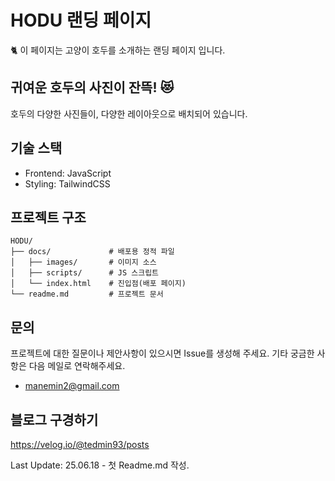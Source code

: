 # HODU 랜딩 페이지

🐈 이 페이지는 고양이 호두를 소개하는 랜딩 페이지 입니다.

## 귀여운 호두의 사진이 잔뜩! 😻

호두의 다양한 사진들이, 다양한 레이아웃으로 배치되어 있습니다.

## 기술 스택

- Frontend: JavaScript
- Styling: TailwindCSS

## 프로젝트 구조

```
HODU/
├── docs/             # 배포용 정적 파일
│   ├── images/       # 이미지 소스
│   ├── scripts/      # JS 스크립트
│   └── index.html    # 진입점(배포 페이지)
└── readme.md         # 프로젝트 문서
```

## 문의

프로젝트에 대한 질문이나 제안사항이 있으시면 Issue를 생성해 주세요. 기타 궁금한 사항은 다음 메일로 연락해주세요.

- manemin2@gmail.com

## 블로그 구경하기

<https://velog.io/@tedmin93/posts>

Last Update: 25.06.18 - 첫 Readme.md 작성.
